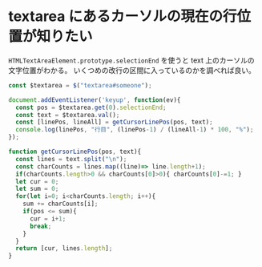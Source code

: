 # textarea にあるカーソルの現在の行位置が知りたい

`HTMLTextAreaElement.prototype.selectionEnd` を使うと text 上のカーソルの文字位置がわかる。
いくつめの改行の区間に入っているのかを調べれば良い。

```js
const $textarea = $("textarea#someone");

document.addEventListener('keyup', function(ev){
  const pos = $textarea.get(0).selectionEnd;
  const text = $textarea.val();
  const [linePos, lineAll] = getCursorLinePos(pos, text);
  console.log(linePos, "行目", (linePos-1) / (lineAll-1) * 100, "%");
});

function getCursorLinePos(pos, text){
  const lines = text.split("\n");
  const charCounts = lines.map((line)=> line.length+1);
  if(charCounts.length>0 && charCounts[0]>0){ charCounts[0]-=1; }
  let cur = 0;
  let sum = 0;
  for(let i=0; i<charCounts.length; i++){
    sum += charCounts[i];
    if(pos <= sum){
      cur = i+1;
      break;
    }
  }
  return [cur, lines.length];
}
```
